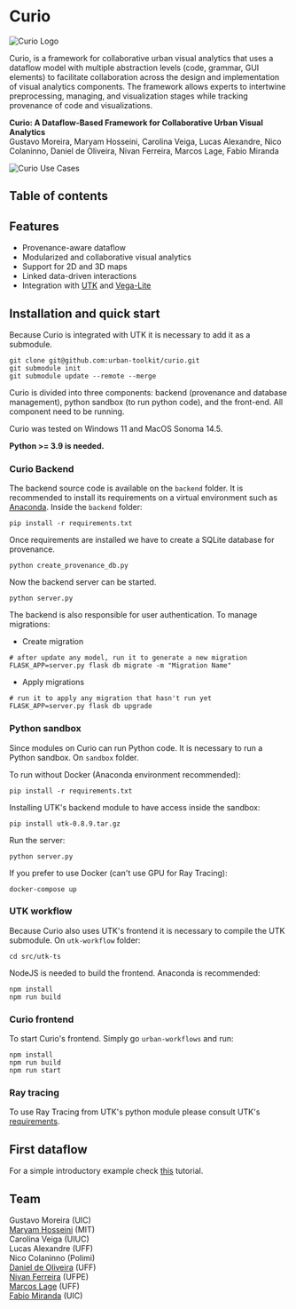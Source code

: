 # Curio

![Curio Logo](https://github.com/urban-toolkit/curio/blob/main/images/logo.png?raw=true)

Curio, is a framework for collaborative urban visual analytics that uses a dataflow model with multiple abstraction levels (code, grammar, GUI elements) to facilitate collaboration across the design and implementation of visual analytics components. The framework allows experts to intertwine preprocessing, managing, and visualization stages while tracking provenance of code and visualizations.

**Curio: A Dataflow-Based Framework for Collaborative Urban Visual Analytics**  
Gustavo Moreira, Maryam Hosseini, Carolina Veiga, Lucas Alexandre, Nico Colaninno,
Daniel de Oliveira, Nivan Ferreira, Marcos Lage, Fabio Miranda

![Curio Use Cases](https://github.com/urban-toolkit/curio/blob/main/images/banner.jpg?raw=true)

## Table of contents

## Features

- Provenance-aware dataflow
- Modularized and collaborative visual analytics
- Support for 2D and 3D maps
- Linked data-driven interactions  
- Integration with [UTK](https://urbantk.org) and [Vega-Lite](https://vega.github.io/vega-lite/)

## Installation and quick start

Because Curio is integrated with UTK it is necessary to add it as a submodule.

```console
git clone git@github.com:urban-toolkit/curio.git  
git submodule init
git submodule update --remote --merge
```

Curio is divided into three components: backend (provenance and database management), python sandbox (to run python code), and the front-end. All component need to be running.

Curio was tested on Windows 11 and MacOS Sonoma 14.5.   

**Python >= 3.9 is needed.**

### Curio Backend

The backend source code is available on the `backend` folder. It is recommended to install its requirements on a virtual environment such as [Anaconda](https://anaconda.org). Inside the `backend` folder:

```console
pip install -r requirements.txt
```

Once requirements are installed we have to create a SQLite database for provenance.

```console
python create_provenance_db.py
```

Now the backend server can be started.

```console
python server.py
```

The backend is also responsible for user authentication. To manage migrations:

- Create migration

```shell
# after update any model, run it to generate a new migration
FLASK_APP=server.py flask db migrate -m "Migration Name"
```

- Apply migrations

```shell
# run it to apply any migration that hasn't run yet
FLASK_APP=server.py flask db upgrade
```

### Python sandbox

Since modules on Curio can run Python code. It is necessary to run a Python sandbox. On `sandbox` folder.

To run without Docker (Anaconda environment recommended):

```console
pip install -r requirements.txt
```

Installing UTK's backend module to have access inside the sandbox:

```console
pip install utk-0.8.9.tar.gz
```

Run the server:

```console
python server.py
```

If you prefer to use Docker (can't use GPU for Ray Tracing):

```console
docker-compose up
```

### UTK workflow

Because Curio also uses UTK's frontend it is necessary to compile the UTK submodule. On `utk-workflow` folder:

```console
cd src/utk-ts
```

NodeJS is needed to build the frontend. Anaconda is recommended:

```console
npm install
npm run build 
```

### Curio frontend

To start Curio's frontend. Simply go `urban-workflows` and run:

```console
npm install
npm run build
npm run start
```

### Ray tracing

To use Ray Tracing from UTK's python module please consult UTK's [requirements](https://github.com/urban-toolkit/utk).

## First dataflow 

For a simple introductory example check [this](https://github.com/urban-toolkit/curio/blob/main/example1.md?raw=true) tutorial.

## Team

Gustavo Moreira (UIC)   
[Maryam Hosseini](https://www.maryamhosseini.me/) (MIT)  
Carolina Veiga (UIUC)  
Lucas Alexandre (UFF)  
Nico Colaninno (Polimi)  
[Daniel de Oliveira](http://www2.ic.uff.br/~danielcmo/) (UFF)  
[Nivan Ferreira](https://www.cin.ufpe.br/~nivan/) (UFPE)  
[Marcos Lage](http://www.ic.uff.br/~mlage/) (UFF)  
[Fabio Miranda](https://fmiranda.me) (UIC)  
